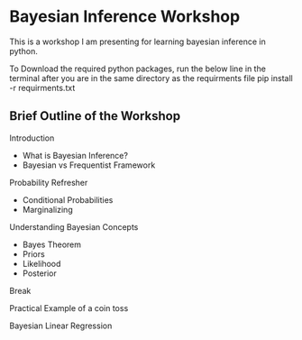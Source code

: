 # Bayesian Inference Workshop
This is a workshop I am presenting for learning bayesian inference in python.

To Download the required python packages, run the below line in the terminal after you are in the same directory as the requirments file
pip install -r requirments.txt 

## Brief Outline of the Workshop
Introduction
- What is Bayesian Inference?
- Bayesian vs Frequentist Framework
  
Probability Refresher
- Conditional Probabilities
- Marginalizing
  
Understanding Bayesian Concepts 
- Bayes Theorem
- Priors
- Likelihood
- Posterior
  
Break

Practical Example of a coin toss

Bayesian Linear Regression


